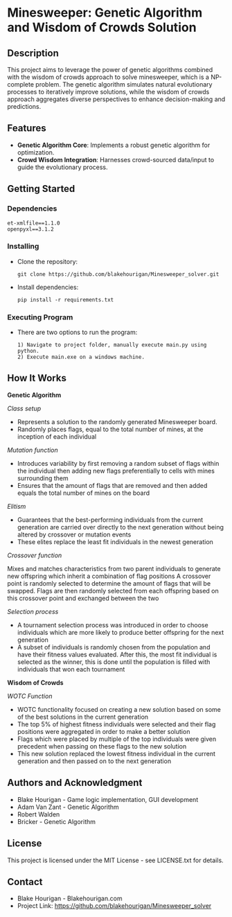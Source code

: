 # Minesweeper: Genetic Algorithm and Wisdom of Crowds Solution

## Description
This project aims to leverage the power of genetic algorithms combined with the wisdom of crowds approach to solve minesweeper, which is a NP-complete problem. The genetic algorithm simulates natural evolutionary processes to iteratively improve solutions, while the wisdom of crowds approach aggregates diverse perspectives to enhance decision-making and predictions.

## Features
- **Genetic Algorithm Core**: Implements a robust genetic algorithm for optimization.
- **Crowd Wisdom Integration**: Harnesses crowd-sourced data/input to guide the evolutionary process.

## Getting Started

### Dependencies
```
et-xmlfile==1.1.0
openpyxl==3.1.2
```

### Installing
- Clone the repository: 
  ```
  git clone https://github.com/blakehourigan/Minesweeper_solver.git
  ```
- Install dependencies:
  ```
  pip install -r requirements.txt

  ```

### Executing Program
- There are two options to run the program:
  ```
  1) Navigate to project folder, manually execute main.py using python.
  2) Execute main.exe on a windows machine. 
  ```

## How It Works  
**Genetic Algorithm**  
  
*Class setup*
- Represents a solution to the randomly generated Minesweeper board.
- Randomly places flags, equal to the total number of mines, at the inception of each individual

*Mutation function*
- Introduces variability by first removing a random subset of flags within the individual then adding new flags preferentially to cells with mines surrounding them
- Ensures that the amount of flags that are removed and then added equals the total number of mines on the board

*Elitism*
- Guarantees that the best-performing individuals from the current generation are carried over directly to the next generation without being altered by crossover or mutation events
- These elites replace the least fit individuals in the newest generation


*Crossover function*  
  
Mixes and matches characteristics from two parent individuals to generate new offspring which inherit a combination of flag positions 
A crossover point is randomly selected to determine the amount of flags that will be swapped. Flags are then randomly selected from each offspring based on this crossover point and exchanged between the two

*Selection process*
- A tournament selection process was introduced in order to choose individuals which are more likely to produce better offspring for the next generation
- A subset of individuals is randomly chosen from the population and have their fitness values evaluated. After this, the most fit individual is selected as the winner, this is done until the population is filled with individuals that won each tournament 

**Wisdom of Crowds**  
  
*WOTC Function*  
- WOTC functionality focused on creating a new solution based on some of the best solutions in the current generation
- The top 5% of highest fitness individuals were selected and their flag positions were aggregated in order to make a better solution
- Flags which were placed by multiple of the top individuals were given precedent when passing on these flags to the new solution
- This new solution replaced the lowest fitness individual in the current generation and then passed on to the next generation


## Authors and Acknowledgment
- Blake Hourigan - Game logic implementation, GUI development
- Adam Van Zant - Genetic Algorithm 
- Robert Walden
- Bricker - Genetic Algorithm 

## License
This project is licensed under the MIT License - see LICENSE.txt for details.

## Contact
- Blake Hourigan - Blakehourigan.com
- Project Link: https://github.com/blakehourigan/Minesweeper_solver
